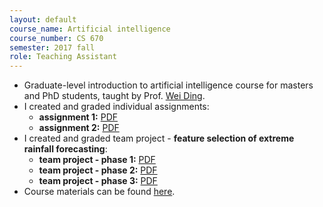 ```yaml
---
layout: default
course_name: Artificial intelligence
course_number: CS 670
semester: 2017 fall 
role: Teaching Assistant
---
```

- Graduate-level introduction to artificial intelligence course for masters and PhD students, taught by Prof. [Wei Ding](https://www.cs.umb.edu/~ding). 
- I created and graded individual assignments:
    - **assignment 1:**  <a href="{{ 'teaching/2017-fall/Individual_Assignment_1_Sklearn_install_instructions.pdf' | prepend: '/assets/pdf/' | relative_url }}" class="z-depth-0 badge global-theme-block button-block text-uppercase" role="button" target="_blank">PDF</a>
    - **assignment 2:**  <a href="{{ 'teaching/2017-fall/Individual_Assignment_2_Informed_Search.pdf' | prepend: '/assets/pdf/' | relative_url }}" class="z-depth-0 badge global-theme-block button-block text-uppercase" role="button" target="_blank">PDF</a>
- I created and graded team project - **feature selection of extreme rainfall forecasting**:
    - **team project - phase 1:**  <a href="{{ 'teaching/2017-fall/Team_Project_Phase_1_Data_Pre_processing.pdf' | prepend: '/assets/pdf/' | relative_url }}" class="z-depth-0 badge global-theme-block button-block text-uppercase" role="button" target="_blank">PDF</a>
    - **team project - phase 2:**  <a href="{{ 'teaching/2017-fall/Team_Project_Phase_2_Online_Feature_Selection.pdf' | prepend: '/assets/pdf/' | relative_url }}" class="z-depth-0 badge global-theme-block button-block text-uppercase" role="button" target="_blank">PDF</a>
    - **team project - phase 3:** <a href="{{ 'teaching/2017-fall/Team_Project_Phase_3_Classification_Model.pdf' | prepend: '/assets/pdf/' | relative_url }}" class="z-depth-0 badge global-theme-block button-block text-uppercase" role="button" target="_blank">PDF</a>
- Course materials can be found [here](https://www.cs.umb.edu/~ding/history/470_670_fall_2017/). 
